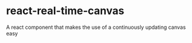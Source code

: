 # react-real-time-canvas
A react component that makes the use of a continuously updating canvas easy
